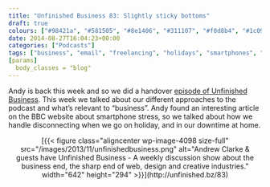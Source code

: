 ```yaml
---
title: "Unfinished Business 83: Slightly sticky bottoms"
draft: true
colours: ["#98421a", "#581505", "#8e1406", "#311107", "#f0d8b4", "#1c0903", "#d5c9bf"]
date: 2014-08-27T16:04:23+00:00
categories: ["Podcasts"]
tags: ["business", "email", "freelancing", "holidays", "smartphones", "stress"]
[params]
  body_classes = "blog"
---
```


Andy is back this week and so we did a handover [episode of Unfinished Business](http://unfinished.bz/83). This week we talked about our different approaches to the podcast and what’s relevant to “business”. Andy found an interesting article on the BBC website about smartphone stress, so we talked about how we handle disconnecting when we go on holiday, and in our downtime at home.

<p style="text-align: center;">[{{< figure class="aligncenter wp-image-4098 size-full" src="/images/2013/11/unfinishedbusiness.png" alt="Andrew Clarke &amp; guests have Unfinished Business - A weekly discussion show about the business end, the sharp end of web, design and creative industries." width="642" height="294" >}}](http://unfinished.bz/83)</p>
